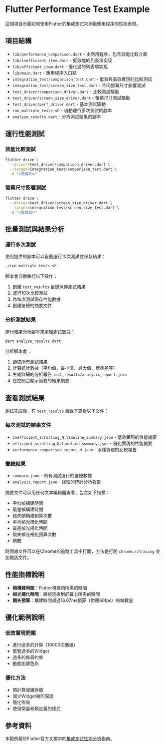 # Flutter Performance Test Example

這個項目示範如何使用Flutter的集成測試來測量應用程序的性能表現。

## 項目結構

- `lib/performance_comparison.dart` - 主應用程序，包含效能比較介面
- `lib/inefficient_item.dart` - 低效能的列表項实现
- `lib/efficient_item.dart` - 優化過的列表項实现
- `lib/main.dart` - 應用程序入口點
- `integration_test/comparison_test.dart` - 低效與高效實現的比較測試
- `integration_test/screen_size_test.dart` - 不同螢幕尺寸影響測試
- `test_driver/comparison_driver.dart` - 比較測試驅動
- `test_driver/screen_size_driver.dart` - 螢幕尺寸測試驅動
- `test_driver/perf_driver.dart` - 基本測試驅動
- `run_multiple_tests.sh` - 自動運行多次測試的腳本
- `analyze_results.dart` - 分析測試結果的腳本

## 運行性能測試

### 效能比較測試

```bash
flutter drive \
  --driver=test_driver/comparison_driver.dart \
  --target=integration_test/comparison_test.dart \
  -d "<設備ID>"
```

### 螢幕尺寸影響測試

```bash
flutter drive \
  --driver=test_driver/screen_size_driver.dart \
  --target=integration_test/screen_size_test.dart \
  -d "<設備ID>"
```

## 批量測試與結果分析

### 運行多次測試

使用提供的腳本可以自動運行10次測試並保存結果：

```bash
./run_multiple_tests.sh
```

腳本會自動執行以下操作：
1. 創建 `test_results` 目錄保存測試結果
2. 運行10次比較測試
3. 為每次測試保存性能數據
4. 創建彙總的摘要文件

### 分析測試結果

運行結果分析腳本來處理測試數據：

```bash
dart analyze_results.dart
```

分析腳本會：
1. 讀取所有測試結果
2. 計算統計數據（平均值、最小值、最大值、標準差等）
3. 生成詳細的分析報告 `test_results/analysis_report.json`
4. 在控制台顯示簡要的結果摘要

## 查看測試結果

測試完成後，在 `test_results` 目錄下查看以下文件：

### 每次測試的結果文件
- `inefficient_scrolling_N.timeline_summary.json` - 低效實現的性能摘要
- `efficient_scrolling_N.timeline_summary.json` - 優化實現的性能摘要
- `performance_comparison_report_N.json` - 兩種實現的比較報告

### 彙總結果
- `summary.json` - 所有測試運行的彙總數據
- `analysis_report.json` - 詳細的統計分析報告

摘要文件可以用任何文本編輯器查看，包含如下指標：
- 平均幀構建時間
- 最差幀構建時間
- 錯失幀構建預算次數
- 平均幀光柵化時間
- 最差幀光柵化時間
- 錯失幀光柵化預算次數
- 幀數

時間線文件可以在Chrome的追蹤工具中打開，方法是打開 `chrome://tracing` 並加載該文件。

## 性能指標說明

- **幀構建時間**：Flutter構建幀所需的時間
- **幀光柵化時間**：將幀渲染到屏幕上所需的時間
- **錯失預算**：構建時間超過16.67ms預算（對應60fps）的幀數量

## 優化範例說明

### 低效實現問題
- 進行過多的計算（10000次循環）
- 嵌套過多的Widget
- 過多的佈局約束
- 動態創建色彩

### 優化方法
- 預計算或緩存值
- 減少Widget樹的深度
- 簡化佈局
- 使用常量和預定義的樣式

## 參考資料

本範例基於Flutter官方文檔中的[集成測試性能分析](https://docs.flutter.dev/cookbook/testing/integration/profiling)指南。
